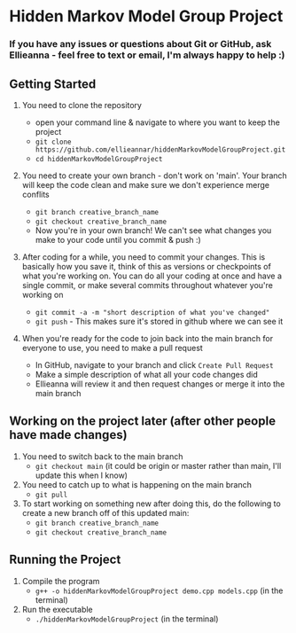 # Hidden Markov Model Group Project
### If you have any issues or questions about Git or GitHub, ask Ellieanna - feel free to text or email, I'm always happy to help :)



## Getting Started

1. You need to clone the repository
   - open your command line & navigate to where you want to keep the project
   - ``` git clone https://github.com/ellieannar/hiddenMarkovModelGroupProject.git ```
   - ``` cd hiddenMarkovModelGroupProject ```

2. You need to create your own branch - don't work on 'main'. Your branch will keep the code clean and make sure we don't experience merge conflits
   - ``` git branch creative_branch_name ```
   - ``` git checkout creative_branch_name ```
   - Now you're in your own branch! We can't see what changes you make to your code until you commit & push :)
  
3. After coding for a while, you need to commit your changes. This is basically how you save it, think of this as versions or checkpoints of what you're working on. You can do all your coding at once and have a single commit, or make several commits throughout whatever you're working on 
   - ``` git commit -a -m "short description of what you've changed" ```
   - ``` git push ``` - This makes sure it's stored in github where we can see it

 4. When you're ready for the code to join back into the main branch for everyone to use, you need to make a pull request
    - In GitHub, navigate to your branch and click ``` Create Pull Request ```
    - Make a simple description of what all your code changes did
    - Ellieanna will review it and then request changes or merge it into the main branch


## Working on the project later (after other people have made changes)

  1. You need to switch back to the main branch
     - ``` git checkout main ``` (it could be origin or master rather than main, I'll update this when I know)
  3. You need to catch up to what is happening on the main branch
     - ``` git pull ```
   4. To start working on something new after doing this, do the following to create a new branch off of this updated main:
      - ``` git branch creative_branch_name ```
      - ``` git checkout creative_branch_name ```

## Running the Project
   1. Compile the program
      - ``` g++ -o hiddenMarkovModelGroupProject demo.cpp models.cpp ``` (in the terminal)
   2. Run the executable
      - ``` ./hiddenMarkovModelGroupProject ``` (in the terminal)
